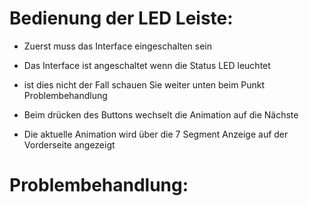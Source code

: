 # Bedienung der LED Leiste:
  - Zuerst muss das Interface eingeschalten sein
  - Das Interface ist angeschaltet wenn die Status LED leuchtet
  - ist dies nicht der Fall schauen Sie weiter unten beim Punkt Problembehandlung
  
  - Beim drücken des Buttons wechselt die Animation auf die Nächste
  - Die aktuelle Animation wird über die 7 Segment Anzeige auf der Vorderseite angezeigt
  
# Problembehandlung:
